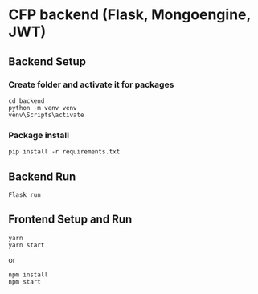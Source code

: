 # CFP backend (Flask, Mongoengine, JWT)

## Backend Setup

### Create folder and activate it for packages
```
cd backend
python -m venv venv
venv\Scripts\activate
```

### Package install
```
pip install -r requirements.txt 
```

## Backend Run
```
Flask run
```

## Frontend Setup and Run

```
yarn
yarn start
```
or 
```
npm install
npm start
```